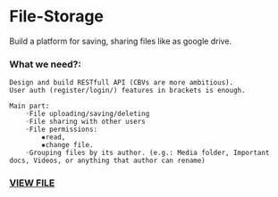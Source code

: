# File-Storage
Build a platform for saving, sharing files like as google drive.


### What we need?:

    Design and build RESTfull API (CBVs are more ambitious).
    User auth (register/login/) features in brackets is enough.

    Main part:
        ◦File uploading/saving/deleting
        ◦File sharing with other users
        ◦File permissions:
            ▪read,
            ▪change file.
        ◦Grouping files by its author. (e.g.: Media folder, Important docs, Videos, or anything that author can rename)

### [VIEW FILE](https://github.com/bekzod818/File-Storage/blob/main/manage.py)
